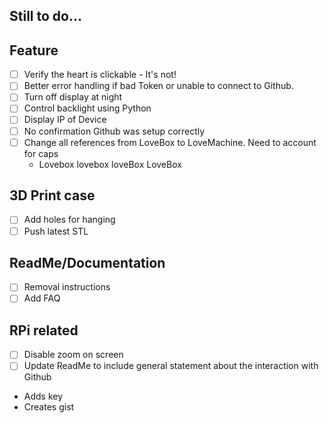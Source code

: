 ## Still to do...

## Feature
- [ ] Verify the heart is clickable - It's not!
- [ ] Better error handling if bad Token or unable to connect to Github.
- [ ] Turn off display at night
- [ ] Control backlight using Python
- [ ] Display IP of Device
- [ ] No confirmation Github was setup correctly
- [ ] Change all references from LoveBox to LoveMachine. Need to account for caps
  - Lovebox lovebox loveBox LoveBox

## 3D Print case
- [ ] Add holes for hanging
- [ ] Push latest STL

## ReadMe/Documentation
- [ ] Removal instructions
- [ ] Add FAQ

## RPi related
- [ ] Disable zoom on screen
- [ ] Update ReadMe to include general statement about the interaction with Github
 - Adds key
 - Creates gist

